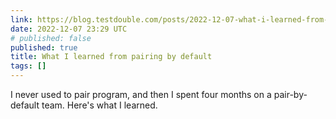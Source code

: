 ```yaml
---
link: https://blog.testdouble.com/posts/2022-12-07-what-i-learned-from-pairing/
date: 2022-12-07 23:29 UTC
# published: false
published: true
title: What I learned from pairing by default
tags: []
---
```


I never used to pair program, and then I spent four months on a pair-by-default team. Here's what I learned.
